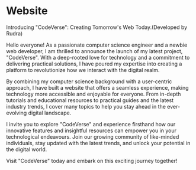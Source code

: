 # Website
Introducing "CodeVerse": Creating Tomorrow's Web Today.(Developed by Rudra)

Hello everyone! As a passionate computer science engineer and a newbie web developer, I am thrilled to announce the launch of my latest project, "CodeVerse". With a deep-rooted love for technology and a commitment to delivering practical solutions, I have poured my expertise into creating a platform to revolutionize how we interact with the digital realm.

By combining my computer science background with a user-centric approach, I have built a website that offers a seamless experience, making technology more accessible and enjoyable for everyone. From in-depth tutorials and educational resources to practical guides and the latest industry trends, I cover many topics to help you stay ahead in the ever-evolving digital landscape.

I invite you to explore "CodeVerse" and experience firsthand how our innovative features and insightful resources can empower you in your technological endeavours. Join our growing community of like-minded individuals, stay updated with the latest trends, and unlock your potential in the digital world.

Visit "CodeVerse" today and embark on this exciting journey together!
